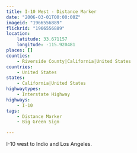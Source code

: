 ```yaml
---
title: I-10 West - Distance Marker
date: "2006-03-01T00:00:00Z"
imageid: "1966556889"
flickrid: "1966556889"
location:
    latitude: 33.671157
    longitude: -115.920481
places: []
counties:
    - Riverside County|California|United States
countries:
    - United States
states:
    - California|United States
highwaytypes:
    - Interstate Highway
highways:
    - I-10
tags:
    - Distance Marker
    - Big Green Sign

---
```

I-10 west to Indio and Los Angeles.